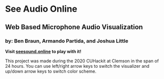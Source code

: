 # See Audio Online
## Web Based Microphone Audio Visualization
### by: Ben Braun, Armando Partida, and Joshua Little

**Visit [seesound.online](https://mjtlittle.github.io/See-Sound-Online/) to play with it!**

This project was made during the 2020 CUHackit at Clemson in the span of 24 hours. You can use left/right arrow keys to switch the visualizer and up/down arrow keys to switch color scheme.
